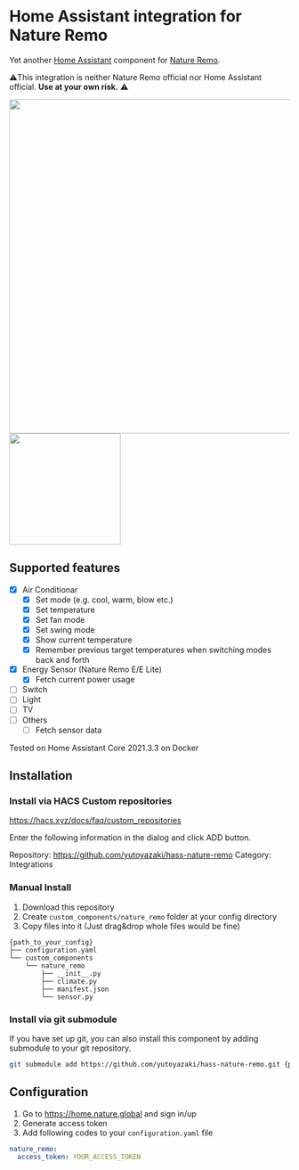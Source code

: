 # Home Assistant integration for Nature Remo

Yet another [Home Assistant](https://www.home-assistant.io) component for [Nature Remo](https://en.nature.global/en/).

⚠️This integration is neither Nature Remo official nor Home Assistant official. **Use at your own risk.** ⚠️

<img src="https://raw.githubusercontent.com/yutoyazaki/hass-nature-remo/main/assets/screenshot_1.png" width="600"><img src="https://raw.githubusercontent.com/yutoyazaki/hass-nature-remo/main/assets/screenshot_2.png" width="200">

## Supported features

- [x] Air Conditionar
  - [x] Set mode (e.g. cool, warm, blow etc.)
  - [x] Set temperature
  - [x] Set fan mode
  - [x] Set swing mode
  - [x] Show current temperature
  - [x] Remember previous target temperatures when switching modes back and forth
- [x] Energy Sensor (Nature Remo E/E Lite)
  - [x] Fetch current power usage
- [ ] Switch
- [ ] Light
- [ ] TV
- [ ] Others
  - [ ] Fetch sensor data

Tested on Home Assistant Core 2021.3.3 on Docker

## Installation

### Install via HACS Custom repositories

https://hacs.xyz/docs/faq/custom_repositories

Enter the following information in the dialog and click ADD button.

Repository: https://github.com/yutoyazaki/hass-nature-remo
Category: Integrations

### Manual Install

1. Download this repository
1. Create `custom_components/nature_remo` folder at your config directory
1. Copy files into it (Just drag&drop whole files would be fine)

```
{path_to_your_config}
├── configuration.yaml
└── custom_components
    └── nature_remo
        ├── __init__.py
        ├── climate.py
        ├── manifest.json
        └── sensor.py
```

### Install via git submodule

If you have set up git, you can also install this component by adding submodule to your git repository.

```sh
git submodule add https://github.com/yutoyazaki/hass-nature-remo.git {path_to_custom_component}/nature_remo
```

## Configuration

1. Go to https://home.nature.global and sign in/up
1. Generate access token
1. Add following codes to your `configuration.yaml` file

```yaml
nature_remo:
  access_token: YOUR_ACCESS_TOKEN
```
